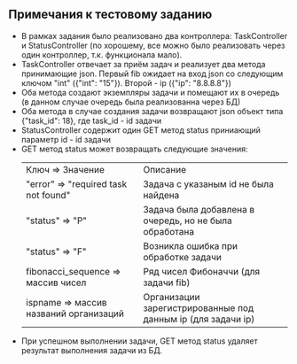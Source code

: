 ## Примечания к тестовому заданию

<ul>
    <li>В рамках задания было реализовано два контроллера: TaskController и StatusController (по хорошему, все можно было реализовать через один контроллер, т.к. функционала мало).</li>
    <li>TaskController отвечает за приём задач и реализует два метода принимающие json. Первый fib ожидает на вход json со следующим ключом "int" ({"int": "15"}). Второй - ip ({"ip": "8.8.8.8"})</li>
    <li>Оба метода создают экземпляры задачи и помещают их в очередь (в данном случае очередь была реализованна через БД)</li>
    <li>Оба метода в случае создания задачи возвращают json объект типа {"task_id": 18}, где task_id - id задачи</li>
    <li>StatusController содержит один GET метод status приниающий параметр id - id задачи</li>
    <li>GET метод status может возвращать следующие значения:
        <table>
            <tr>
                <td>Ключ => Значение</td>
                <td>Описание</td>
            </tr>
            <tr>
                <td>"error" => "required task not found"</td>
                <td>Задача с указаным id не была найдена</td>
            </tr>
            <tr>
                <td>"status" => "P"</td>
                <td>Задача была добавлена в очередь, но не была обработана</td>
            </tr>
            <tr>
                <td>"status" => "F"</td>
                <td>Возникла ошибка при обработке задачи</td>
            </tr>
            <tr>
                <td>fibonacci_sequence => массив чисел</td>
                <td>Ряд чисел Фибоначчи (для задачи fib)</td>
            </tr>
            <tr>
                <td>ispname => массив названий организаций</td>
                <td>Организации зарегистрированные под данным ip (для задачи ip)</td>
            </tr>
        </table>
    </li>
    <li>При успешном выполнении задачи, GET метод status удаляет результат выполнения задачи из БД.</li>
</ul>
